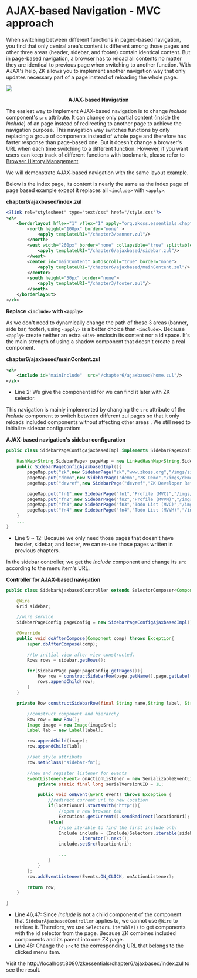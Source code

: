 # AJAX-based Navigation - MVC approach

When switching between different functions in paged-based navigation,
you find that only central area's content is different among those pages
and other three areas (header, sidebar, and footer) contain identical
content. But in page-based navigation, a browser has to reload all
contents no matter they are identical to previous page when switching to
another function. With AJAX's help, ZK allows you to implement another
navigation way that only updates necessary part of a page instead of
reloading the whole page.

![]({{site.baseurl}}/zk_essentials/images/ze-ch7-ajax-based-navigation.png)
<div style="text-align:center">
<strong>AJAX-based Navigation</strong>
</div>

The easiest way to implement AJAX-based navigation is to change *Include* component's `src` attribute. It can change only partial content (inside the *Include*) of
an page instead of redirecting to another page to achieve the navigation
purpose. This navigation way switches functions by only replacing a
group of components instead of whole page and therefore has faster
response than page-based one. But it doesn't change a browser's URL when
each time switching to a different function. However, if you want users
can keep track of different functions with bookmark, please refer to [
Browser History Management]({{site.baseurl}}/zk_dev_ref/ui_patterns/browser_history_management).

We will demonstrate AJAX-based navigation with the same layout example.

Below is the index page, its content is nearly the same as the index
page of page based example except it replaces all `<include>` with `<apply>`.

**chapter6/ajaxbased/index.zul**
```xml
<?link rel="stylesheet" type="text/css" href="/style.css"?>
<zk>
	<borderlayout hflex="1" vflex="1" apply="org.zkoss.essentials.chapter6.ajaxbased.BookmarkChangeController">
		<north height="100px" border="none" >
			<apply templateURI="/chapter3/banner.zul"/>
		</north>
		<west width="260px" border="none" collapsible="true" splittable="true" minsize="300">
			<apply templateURI="/chapter6/ajaxbased/sidebar.zul"/>
		</west>
		<center id="mainContent" autoscroll="true" border="none">
			<apply templateURI="/chapter6/ajaxbased/mainContent.zul"/>
		</center>
		<south height="50px" border="none">
			<apply templateURI="/chapter3/footer.zul"/>
		</south>
	</borderlayout>
</zk>
```



**Replace `<include>` with `<apply>`**

As we don't need to dynamically change the path of those 3 areas (banner, side bar, footer), using `<apply>` is a better choice than `<include>`. Because `<apply>` create neither an extra `<div>` enclosin its content nor a id space. It's the main strength of using a shadow component that doesn't create a real component.


**chapter6/ajaxbased/mainContent.zul**
```xml
<zk>
	<include id="mainInclude"  src="/chapter6/ajaxbased/home.zul"/>
</zk>
```
- Line 2: We give the component id for we can find it later with ZK selector.

This navigation is mainly implemented by changing the `src` attribute of
the *Include* component to switch between different zul pages so that it
only reloads included components without affecting other areas . We
still need to initialize sidebar configuration:

**AJAX-based navigation's sidebar configuration**

```java
public class SidebarPageConfigAjaxbasedImpl implements SidebarPageConfig{

    HashMap<String,SidebarPage> pageMap = new LinkedHashMap<String,SidebarPage>();
    public SidebarPageConfigAjaxbasedImpl(){
        pageMap.put("zk",new SidebarPage("zk","www.zkoss.org","/imgs/site.png","http://www.zkoss.org/"));
        pageMap.put("demo",new SidebarPage("demo","ZK Demo","/imgs/demo.png","http://www.zkoss.org/zkdemo"));
        pageMap.put("devref",new SidebarPage("devref","ZK Developer Reference","/imgs/doc.png","http://books.zkoss.org/wiki/ZK_Developer's_Reference"));

        pageMap.put("fn1",new SidebarPage("fn1","Profile (MVC)","/imgs/fn.png","/chapter3/profile-mvc.zul"));
        pageMap.put("fn2",new SidebarPage("fn2","Profile (MVVM)","/imgs/fn.png","/chapter3/profile-mvvm.zul"));
        pageMap.put("fn3",new SidebarPage("fn3","Todo List (MVC)","/imgs/fn.png","/chapter4/todolist-mvc.zul"));
        pageMap.put("fn4",new SidebarPage("fn4","Todo List (MVVM)","/imgs/fn.png","/chapter4/todolist-mvvm.zul"));
    }
    ...
}
```

-   Line 9 \~ 12: Because we only need those pages that doesn't have
    header, sidebar, and footer, we can re-use those pages written in
    previous chapters.

In the sidebar controller, we get the *Include* component and change its `src`
according to the menu item's URL.

**Controller for AJAX-based navigation**

```java
public class SidebarAjaxbasedController extends SelectorComposer<Component>{

    @Wire
    Grid sidebar;

    //wire service
    SidebarPageConfig pageConfig = new SidebarPageConfigAjaxbasedImpl();

    @Override
    public void doAfterCompose(Component comp) throws Exception{
        super.doAfterCompose(comp);

        //to initial view after view constructed.
        Rows rows = sidebar.getRows();

        for(SidebarPage page:pageConfig.getPages()){
            Row row = constructSidebarRow(page.getName(),page.getLabel(),page.getIconUri(),page.getUri());
            rows.appendChild(row);
        }
    }

    private Row constructSidebarRow(final String name,String label, String imageSrc, final String locationUri) {

        //construct component and hierarchy
        Row row = new Row();
        Image image = new Image(imageSrc);
        Label lab = new Label(label);

        row.appendChild(image);
        row.appendChild(lab);

        //set style attribute
        row.setSclass("sidebar-fn");

        //new and register listener for events
        EventListener<Event> onActionListener = new SerializableEventListener<Event>(){
            private static final long serialVersionUID = 1L;

            public void onEvent(Event event) throws Exception {
                //redirect current url to new location
                if(locationUri.startsWith("http")){
                    //open a new browser tab
                    Executions.getCurrent().sendRedirect(locationUri);
                }else{
                    //use iterable to find the first include only
                    Include include = (Include)Selectors.iterable(sidebar.getPage(), "#mainInclude")
                            .iterator().next();
                    include.setSrc(locationUri);

                    ...
                }
            }
        };
        row.addEventListener(Events.ON_CLICK, onActionListener);

        return row;
    }

}
```

-   Line 46,47: Since *Include* is not a child component of the
    component that `SidebarAjaxbasedController` applies to, we cannot
    use `@Wire` to retrieve it. Therefore, we use `Selectors.iterable()`
    to get components with the id selector from the page. Because ZK
    combines included components and its parent into one ZK page.
-   Line 48: Change the `src` to the corresponding URL that belongs to
    the clicked menu item.

Visit the
http://localhost:8080/zkessentials/chapter6/ajaxbased/index.zul to see
the result.



